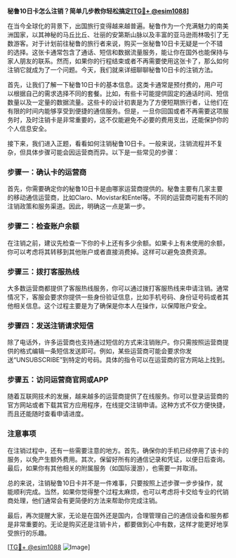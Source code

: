 **秘鲁10日卡怎么注销？简单几步教你轻松搞定[[TG💪+ @esim1088](https://t.me/s/esim1088)]**

在当今全球化的背景下，出国旅行变得越来越普遍。秘鲁作为一个充满魅力的南美洲国家，以其神秘的马丘比丘、壮丽的安第斯山脉以及丰富的亚马逊雨林吸引了无数游客。对于计划前往秘鲁的旅行者来说，购买一张秘鲁10日卡无疑是一个不错的选择。这张卡通常包含了通话、短信和数据流量服务，能让你在国外也能保持与家人朋友的联系。然而，如果你的行程结束或者不再需要使用这张卡了，那么如何注销它就成为了一个问题。今天，我们就来详细聊聊秘鲁10日卡的注销方法。

首先，让我们了解一下秘鲁10日卡的基本信息。这类卡通常是预付费的，用户可以根据自己的需求选择不同的套餐。比如，有些卡可能提供固定的通话时间、短信数量以及一定量的数据流量。这些卡的设计初衷是为了方便短期旅行者，让他们在有限的时间内能够享受到便捷的通信服务。但是，一旦你回国或者不再需要这项服务时，及时注销卡是非常重要的，这不仅能避免不必要的费用支出，还能保护你的个人信息安全。

接下来，我们进入正题，看看如何注销秘鲁10日卡。一般来说，注销流程并不复杂，但具体步骤可能会因运营商而异。以下是一些常见的步骤：

### 步骤一：确认卡的运营商

首先，你需要确定你的秘鲁10日卡是由哪家运营商提供的。秘鲁主要有几家主要的移动通信运营商，比如Claro、Movistar和Entel等。不同的运营商可能有不同的注销政策和服务渠道。因此，明确这一点是第一步。

### 步骤二：检查账户余额

在注销之前，建议先检查一下你的卡上还有多少余额。如果卡上有未使用的余额，你可以考虑将其转移到其他账户或者直接消费掉。这样可以避免浪费资源。

### 步骤三：拨打客服热线

大多数运营商都提供了客服热线服务，你可以通过拨打客服热线来申请注销。通常情况下，客服会要求你提供一些身份验证信息，比如手机号码、身份证号码或者其他相关信息。这个过程主要是为了确保是你本人在操作，以保障账户安全。

### 步骤四：发送注销请求短信

除了电话外，许多运营商也支持通过短信的方式来注销账户。你只需按照运营商提供的格式编辑一条短信发送即可。例如，某些运营商可能会要求你发送“UNSUBSCRIBE”到特定的号码。具体的指令可以在运营商的官方网站上找到。

### 步骤五：访问运营商官网或APP

随着互联网技术的发展，越来越多的运营商提供了在线服务。你可以登录运营商的官方网站或者下载其官方应用程序，在线提交注销申请。这种方式不仅方便快捷，而且还能随时查看申请进度。

### 注意事项

在注销过程中，还有一些需要注意的地方。首先，确保你的手机已经停用了该卡的服务，以免产生额外费用。其次，保留好所有的通信记录和凭证，以便日后查询。最后，如果你有其他相关的附属服务（如国际漫游），也需要一并取消。

总的来说，注销秘鲁10日卡并不是一件难事，只要按照上述步骤一步步操作，就能顺利完成。当然，如果你觉得整个过程太麻烦，也可以考虑将卡交给专业的代销商处理，他们通常会有更简便的方法来帮助你完成注销。

最后，再次提醒大家，无论是在国外还是国内，合理管理自己的通信设备和服务都是非常重要的。无论是购买还是注销卡片，都要做到心中有数，这样才能更好地享受旅行的乐趣。

[[TG💪+ @esim1088](https://t.me/s/esim1088) ![Image](https://i.postimg.cc/4NQfJmqS/Snipaste-2025-05-13-00-14-12.png)]
